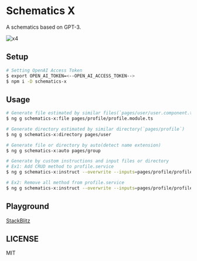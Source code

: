 # Schematics X

A schematics based on GPT-3.

![x4](https://user-images.githubusercontent.com/19902731/205523090-5373c897-90a6-4f38-881a-46208bc855ce.gif)


## Setup

```sh
# Setting OpenAI Access Token
$ export OPEN_AI_TOKEN=<--OPEN_AI_ACCESS_TOKEN-->
$ npm i -D schematics-x
```

## Usage

```sh
# Generate file estimated by similar files(`pages/user/user.component.ts`)
$ ng g schematics-x:file pages/profile/profile.module.ts

# Generate directory estimated by similar directory(`pages/profile`)
$ ng g schematics-x:directory pages/user

# Generate file or directory by auto(detect name extension)
$ ng g schematics-x:auto pages/group

# Generate by custom instructions and input files or directory
# Ex1: Add CRUD method to profile.service
$ ng g schematics-x:instruct --overwrite --inputs=pages/profile/profile.service.ts 'Add create, get, update and delete method to above code:'

# Ex2: Remove all method from profile.service
$ ng g schematics-x:instruct --overwrite --inputs=pages/profile/profile.service.ts 'Remove all method from above code:'
```

## Playground

[StackBlitz](https://stackblitz.com/edit/angular-webcontainer-template-v1mpus?file=README.md)

## LICENSE

MIT
